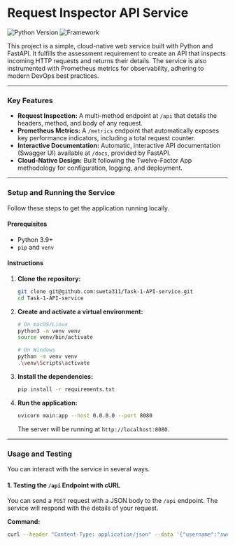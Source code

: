 # Request Inspector API Service

![Python Version](https://img.shields.io/badge/python-3.9%2B-blue)
![Framework](https://img.shields.io/badge/Framework-FastAPI-green)

This project is a simple, cloud-native web service built with Python and FastAPI. It fulfills the assessment requirement to create an API that inspects incoming HTTP requests and returns their details. The service is also instrumented with Prometheus metrics for observability, adhering to modern DevOps best practices.

---

### Key Features

*   **Request Inspection:** A multi-method endpoint at `/api` that details the headers, method, and body of any request.
*   **Prometheus Metrics:** A `/metrics` endpoint that automatically exposes key performance indicators, including a total request counter.
*   **Interactive Documentation:** Automatic, interactive API documentation (Swagger UI) available at `/docs`, provided by FastAPI.
*   **Cloud-Native Design:** Built following the Twelve-Factor App methodology for configuration, logging, and deployment.

---

### Setup and Running the Service

Follow these steps to get the application running locally.

#### Prerequisites

*   Python 3.9+
*   `pip` and `venv`

#### Instructions

1.  **Clone the repository:**
    ```bash
    git clone git@github.com:sweta311/Task-1-API-service.git
    cd Task-1-API-service
    ```

2.  **Create and activate a virtual environment:**
    ```bash
    # On macOS/Linux
    python3 -m venv venv
    source venv/bin/activate

    # On Windows
    python -m venv venv
    .\venv\Scripts\activate
    ```

3.  **Install the dependencies:**
    ```bash
    pip install -r requirements.txt
    ```

4.  **Run the application:**
    ```bash
    uvicorn main:app --host 0.0.0.0 --port 8080
    ```
    The server will be running at `http://localhost:8080`.

---

### Usage and Testing

You can interact with the service in several ways.

#### 1. Testing the `/api` Endpoint with cURL

You can send a `POST` request with a JSON body to the `/api` endpoint. The service will respond with the details of your request.

**Command:**
```bash
curl --header "Content-Type: application/json" --data '{"username":"sweta","password":"sweta@981"}' http://localhost:8080/api
